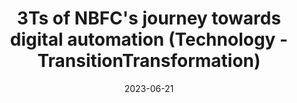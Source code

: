 ---
category:
- .nan
date: 2023-06-21
keyword_suggestion: ubuntu install docker
post_inspiration: https://bfsi.eletsonline.com/3ts-of-nbfcs-journey-towards-digital-automation-technology-transitiontransformation-ajay-chadha-executive-director-nelito-systems/
silot_terms: digital automation
title: 3Ts of NBFC's journey towards <b>digital automation</b> (Technology - TransitionTransformation)
---